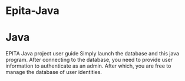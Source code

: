 # Epita-Java
# Java

EPITA Java project user guide
Simply launch the database and this java program. After connecting to the database, you need to provide user information to authenticate as an admin. After which, you are free to manage the database of user identities.
